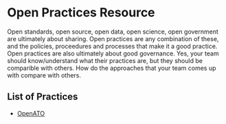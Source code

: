 # Open Practices Resource

Open standards, open source, open data, open science, open government are ultimately about sharing. Open practices are any combination of these, and the policies, proceedures and processes that make it a good practice. Open practices are also ultimately about good governance. Yes, your team should know/understand what their practices are, but they should be comparible with others. How do the approaches that your team comes up with compare with others. 

## List of Practices
* [OpenATO](https://openato.org)
